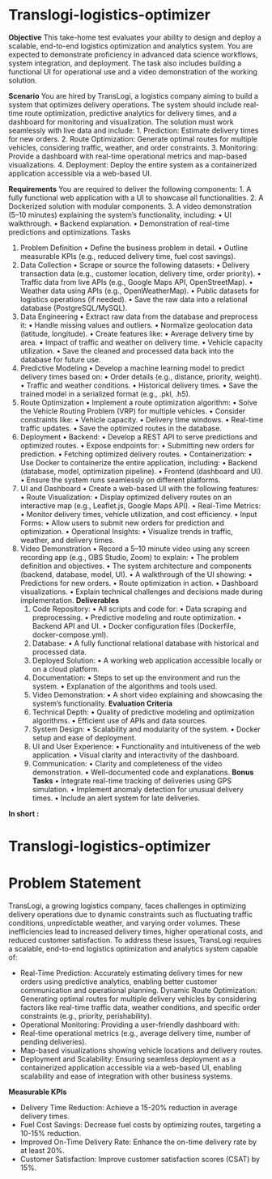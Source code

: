# Translogi-logistics-optimizer



**Objective**
This take-home test evaluates your ability to design and deploy a scalable, end-to-end logistics optimization and analytics system. You are expected to demonstrate proficiency in advanced data science workflows, system integration, and deployment. The task also includes building a functional UI for operational use and a video demonstration of the working solution.

**Scenario**
You are hired by TransLogi, a logistics company aiming to build a system that optimizes delivery operations. The system should include real-time route optimization, predictive analytics for delivery times, and a dashboard for monitoring and visualization. The solution must work seamlessly with live data and include:
	1.	Prediction: Estimate delivery times for new orders.
	2.	Route Optimization: Generate optimal routes for multiple vehicles, considering traffic, weather, and order constraints.
	3.	Monitoring: Provide a dashboard with real-time operational metrics and map-based visualizations.
	4.	Deployment: Deploy the entire system as a containerized application accessible via a web-based UI.

**Requirements**
You are required to deliver the following components:
	1.	A fully functional web application with a UI to showcase all functionalities.
	2.	A Dockerized solution with modular components.
	3.	A video demonstration (5–10 minutes) explaining the system’s functionality, including:
	•	UI walkthrough.
	•	Backend explanation.
	•	Demonstration of real-time predictions and optimizations.
Tasks
1. Problem Definition
	•	Define the business problem in detail.
	•	Outline measurable KPIs (e.g., reduced delivery time, fuel cost savings).
2. Data Collection
	•	Scrape or source the following datasets:
	•	Delivery transaction data (e.g., customer location, delivery time, order priority).
	•	Traffic data from live APIs (e.g., Google Maps API, OpenStreetMap).
	•	Weather data using APIs (e.g., OpenWeatherMap).
	•	Public datasets for logistics operations (if needed).
	•	Save the raw data into a relational database (PostgreSQL/MySQL).
3. Data Engineering
	•	Extract raw data from the database and preprocess it:
	•	Handle missing values and outliers.
	•	Normalize geolocation data (latitude, longitude).
	•	Create features like:
	•	Average delivery time by area.
	•	Impact of traffic and weather on delivery time.
	•	Vehicle capacity utilization.
	•	Save the cleaned and processed data back into the database for future use.
4. Predictive Modeling
	•	Develop a machine learning model to predict delivery times based on:
	•	Order details (e.g., distance, priority, weight).
	•	Traffic and weather conditions.
	•	Historical delivery times.
	•	Save the trained model in a serialized format (e.g., .pkl, .h5).
5. Route Optimization
	•	Implement a route optimization algorithm:
	•	Solve the Vehicle Routing Problem (VRP) for multiple vehicles.
	•	Consider constraints like:
	•	Vehicle capacity.
	•	Delivery time windows.
	•	Real-time traffic updates.
	•	Save the optimized routes in the database.
6. Deployment
	•	Backend:
	•	Develop a REST API to serve predictions and optimized routes.
	•	Expose endpoints for:
	•	Submitting new orders for prediction.
	•	Fetching optimized delivery routes.
	•	Containerization:
	•	Use Docker to containerize the entire application, including:
	•	Backend (database, model, optimization pipeline).
	•	Frontend (dashboard and UI).
	•	Ensure the system runs seamlessly on different platforms.
7. UI and Dashboard
	•	Create a web-based UI with the following features:
	•	Route Visualization:
	•	Display optimized delivery routes on an interactive map (e.g., Leaflet.js, Google Maps API).
	•	Real-Time Metrics:
	•	Monitor delivery times, vehicle utilization, and cost efficiency.
	•	Input Forms:
	•	Allow users to submit new orders for prediction and optimization.
	•	Operational Insights:
	•	Visualize trends in traffic, weather, and delivery times.
8. Video Demonstration
	•	Record a 5–10 minute video using any screen recording app (e.g., OBS Studio, Zoom) to explain:
	•	The problem definition and objectives.
	•	The system architecture and components (backend, database, model, UI).
	•	A walkthrough of the UI showing:
	•	Predictions for new orders.
	•	Route optimization in action.
	•	Dashboard visualizations.
	•	Explain technical challenges and decisions made during implementation.
**Deliverables**
	1.	Code Repository:
	•	All scripts and code for:
	•	Data scraping and preprocessing.
	•	Predictive modeling and route optimization.
	•	Backend API and UI.
	•	Docker configuration files (Dockerfile, docker-compose.yml).
	2.	Database:
	•	A fully functional relational database with historical and processed data.
	3.	Deployed Solution:
	•	A working web application accessible locally or on a cloud platform.
	4.	Documentation:
	•	Steps to set up the environment and run the system.
	•	Explanation of the algorithms and tools used.
	5.	Video Demonstration:
	•	A short video explaining and showcasing the system’s functionality.
**Evaluation Criteria**
	1.	Technical Depth:
	•	Quality of predictive modeling and optimization algorithms.
	•	Efficient use of APIs and data sources.
	2.	System Design:
	•	Scalability and modularity of the system.
	•	Docker setup and ease of deployment.
	3.	UI and User Experience:
	•	Functionality and intuitiveness of the web application.
	•	Visual clarity and interactivity of the dashboard.
	4.	Communication:
	•	Clarity and completeness of the video demonstration.
	•	Well-documented code and explanations.
**Bonus Tasks**
	•	Integrate real-time tracking of deliveries using GPS simulation.
	•	Implement anomaly detection for unusual delivery times.
	•	Include an alert system for late deliveries.



**In short :**


# Translogi-logistics-optimizer

# Problem Statement
TransLogi, a growing logistics company, faces challenges in optimizing delivery operations due to dynamic constraints such as fluctuating traffic conditions, unpredictable weather, and varying order volumes. These inefficiencies lead to increased delivery times, higher operational costs, and reduced customer satisfaction. To address these issues, TransLogi requires a scalable, end-to-end logistics optimization and analytics system capable of:

- Real-Time Prediction: Accurately estimating delivery times for new orders using predictive analytics, enabling better customer communication and operational planning.
Dynamic Route Optimization: Generating optimal routes for multiple delivery vehicles by considering factors like real-time traffic data, weather conditions, and specific order constraints (e.g., priority, perishability).
- Operational Monitoring: Providing a user-friendly dashboard with:
- Real-time operational metrics (e.g., average delivery time, number of pending deliveries).
- Map-based visualizations showing vehicle locations and delivery routes.
- Deployment and Scalability: Ensuring seamless deployment as a containerized application accessible via a web-based UI, enabling scalability and ease of integration with other business systems.

**Measurable KPIs**
- Delivery Time Reduction: Achieve a 15-20% reduction in average delivery times.
- Fuel Cost Savings: Decrease fuel costs by optimizing routes, targeting a 10-15% reduction.
- Improved On-Time Delivery Rate: Enhance the on-time delivery rate by at least 20%.
- Customer Satisfaction: Improve customer satisfaction scores (CSAT) by 15%.
